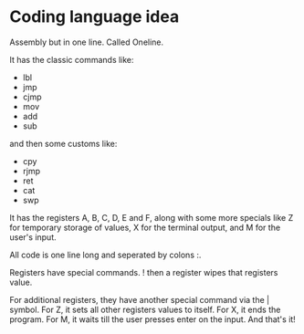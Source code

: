 # Coding language idea
<!-- This was taken directly from my phone, which is where I first wrote it down.> <!-->
Assembly but in one line. Called Oneline.

It has the classic commands like:
- lbl
- jmp
- cjmp
- mov
- add
- sub

and then some customs like:
- cpy
- rjmp
- ret
- cat
- swp

It has the registers A, B, C, D, E and F, along with some more specials like Z for temporary storage of values, X for the terminal output, and M for the user's input.

All code is one line long and seperated by colons :.

Registers have special commands. ! then a register wipes that registers value.

For additional registers, they have another special command via the | symbol. For Z, it sets all other registers values to itself. For X, it ends the program. For M, it waits till the user presses enter on the input. And that's it!